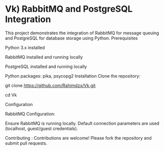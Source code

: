 # Vk) RabbitMQ and PostgreSQL Integration
This project demonstrates the integration of RabbitMQ for message queuing and PostgreSQL for database storage using Python.
Prerequisites

Python 3.x installed

RabbitMQ installed and running locally

PostgreSQL installed and running locally

Python packages: pika, psycopg2 
Installation
Clone the repository:

git clone https://github.com/Rahimdzx/Vk.git

cd Vk



Configuration

RabbitMQ Configuration:

Ensure RabbitMQ is running locally.
Default connection parameters are used (localhost, guest/guest credentials).




Contributing :
Contributions are welcome! Please fork the repository and submit pull requests.



